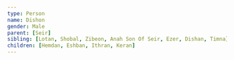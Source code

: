 ```yaml
---
type: Person
name: Dishon
gender: Male
parent: [Seir]
sibling: [Lotan, Shobal, Zibeon, Anah Son Of Seir, Ezer, Dishan, Timna]
children: [Hemdan, Eshban, Ithran, Keran]
---
```

